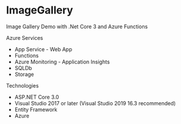 # ImageGallery
Image Gallery Demo with .Net Core 3 and Azure Functions

Azure Services
- App Service - Web App
- Functions
- Azure Monitoring - Application Insights
- SQLDb
- Storage

Technologies
- ASP.NET Core 3.0
- Visual Studio 2017 or later (Visual Studio 2019 16.3 recommended)
- Entity Framework
- Azure
